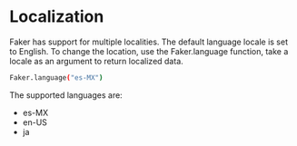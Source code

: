 # Localization

Faker has support for multiple localities. The default language locale is set to English. To change the location, use the Faker.language function, take a locale as an argument to return localized data. 

```bash
Faker.language("es-MX")
```

The supported languages are:

* es-MX
* en-US
* ja



